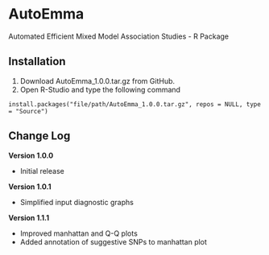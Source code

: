 # AutoEmma
Automated Efficient Mixed Model Association Studies - R Package

## Installation
1. Download AutoEmma_1.0.0.tar.gz from GitHub.
2. Open R-Studio and type the following command
```
install.packages("file/path/AutoEmma_1.0.0.tar.gz", repos = NULL, type = "Source")
```

## Change Log
**Version 1.0.0**

* Initial release

**Version 1.0.1**

* Simplified input diagnostic graphs

**Version 1.1.1**

* Improved manhattan and Q-Q plots
* Added annotation of suggestive SNPs to manhattan plot
